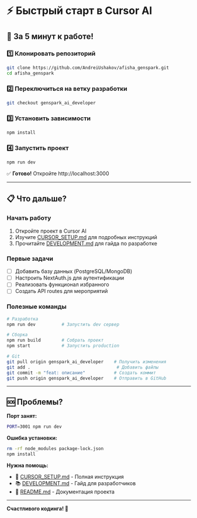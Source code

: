# ⚡ Быстрый старт в Cursor AI

## 🚀 За 5 минут к работе!

### 1️⃣ Клонировать репозиторий

```bash
git clone https://github.com/AndreiUshakov/afisha_genspark.git
cd afisha_genspark
```

### 2️⃣ Переключиться на ветку разработки

```bash
git checkout genspark_ai_developer
```

### 3️⃣ Установить зависимости

```bash
npm install
```

### 4️⃣ Запустить проект

```bash
npm run dev
```

✅ **Готово!** Откройте http://localhost:3000

---

## 📋 Что дальше?

### Начать работу
1. Откройте проект в Cursor AI
2. Изучите [CURSOR_SETUP.md](./CURSOR_SETUP.md) для подробных инструкций
3. Прочитайте [DEVELOPMENT.md](./DEVELOPMENT.md) для гайда по разработке

### Первые задачи
- [ ] Добавить базу данных (PostgreSQL/MongoDB)
- [ ] Настроить NextAuth.js для аутентификации
- [ ] Реализовать функционал избранного
- [ ] Создать API routes для мероприятий

### Полезные команды

```bash
# Разработка
npm run dev          # Запустить dev сервер

# Сборка
npm run build        # Собрать проект
npm start            # Запустить production

# Git
git pull origin genspark_ai_developer    # Получить изменения
git add .                                 # Добавить файлы
git commit -m "feat: описание"           # Создать коммит
git push origin genspark_ai_developer    # Отправить в GitHub
```

---

## 🆘 Проблемы?

**Порт занят:**
```bash
PORT=3001 npm run dev
```

**Ошибка установки:**
```bash
rm -rf node_modules package-lock.json
npm install
```

**Нужна помощь:**
- 📖 [CURSOR_SETUP.md](./CURSOR_SETUP.md) - Полная инструкция
- 📚 [DEVELOPMENT.md](./DEVELOPMENT.md) - Гайд для разработчиков
- 📝 [README.md](./README.md) - Документация проекта

---

**Счастливого кодинга! 🎉**
